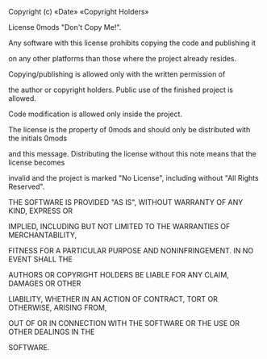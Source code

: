Copyright (c) «Date» «Copyright Holders»

License 0mods "Don't Copy Me!".



Any software with this license prohibits copying the code and publishing it 

on any other platforms than those where the project already resides. 

Copying/publishing is allowed only with the written permission of 

the author or copyright holders. Public use of the finished project is allowed. 

Code modification is allowed only inside the project.



The license is the property of 0mods and should only be distributed with the initials 0mods 

and this message. Distributing the license without this note means that the license becomes

invalid and the project is marked "No License", including without "All Rights Reserved".



THE SOFTWARE IS PROVIDED "AS IS", WITHOUT WARRANTY OF ANY KIND, EXPRESS OR

IMPLIED, INCLUDING BUT NOT LIMITED TO THE WARRANTIES OF MERCHANTABILITY,

FITNESS FOR A PARTICULAR PURPOSE AND NONINFRINGEMENT. IN NO EVENT SHALL THE

AUTHORS OR COPYRIGHT HOLDERS BE LIABLE FOR ANY CLAIM, DAMAGES OR OTHER

LIABILITY, WHETHER IN AN ACTION OF CONTRACT, TORT OR OTHERWISE, ARISING FROM,

OUT OF OR IN CONNECTION WITH THE SOFTWARE OR THE USE OR OTHER DEALINGS IN THE

SOFTWARE.

